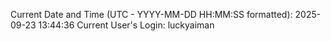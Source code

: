 Current Date and Time (UTC - YYYY-MM-DD HH:MM:SS formatted): 2025-09-23 13:44:36
Current User's Login: luckyaiman
